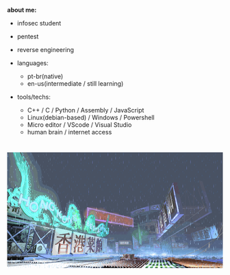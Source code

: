 **about me:**

  - infosec student
  - pentest
  - reverse engineering
    
- languages:
  
    - pt-br(native)
    - en-us(intermediate / still learning)

- tools/techs:
  
  - C++ / C / Python / Assembly / JavaScript
  - Linux(debian-based) / Windows / Powershell
  - Micro editor / VScode / Visual Studio
  - human brain / internet access 

#
![sf3-yang-stage](sf3-3rd-strike-yang-stage-hongkong.gif)
#



